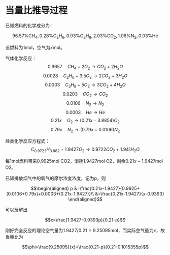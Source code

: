 # 当量比推导过程

已知燃料的化学成分为：

$$96.57\%\mathrm{CH_4}, 0.28\%\mathrm{C_2H_6}, 0.03\%\mathrm{C_3H_8}, 2.03\%\mathrm{CO_2}, 1.06\%\mathrm{N_2}, 0.03\%\mathrm{He}$$

设燃料为$1\mathrm{mol}$，空气为$x\mathrm{mol}$。

气体化学反应：
$$0.9657\quad CH_4+2O_2 \rightarrow CO_2+2H_2O$$
$$0.0028\quad C_2H_6+3.5O_2 \rightarrow 2CO_2+3H_2O$$
$$0.0003\quad C_3H_8+5O_2 \rightarrow 3CO_2+4H_2O$$
$$0.0203\quad CO_2\rightarrow CO_2$$
$$0.0106\quad N_2\rightarrow N_2$$
$$0.0003\quad He\rightarrow He$$
$$0.21x\quad O_2\rightarrow (0.21x-3.8854)O_2$$
$$0.79x\quad N_2\rightarrow (0.79x+0.0106)N_2$$

烃类化学反应方程式：
$$C_{0.9722}H_{3.882}+1.9427O_2\rightarrow0.9722CO_2+1.941H_2O$$

每$1\mathrm{mol}$燃料带来$0.9925\mathrm{mol}$ CO2，消耗$1.9427\mathrm{mol}$ O2，剩余$0.21x-1.9427\mathrm{mol}$ O2。

已知排放烟气中的氧气的摩尔浓度浓度，记为$p$，则

$$\begin{aligned}
p
&=\frac{0.21x-1.9427}{0.9925+(0.0106+0.79x)+0.0003+(0.21x-1.9427)}\\
&=\frac{0.21x-1.9427}{x-0.9393}
\end{aligned}$$

可以反解出

$$x=\frac{1.9427-0.9393p}{0.21-p}$$

刚好完全反应的理论空气量为$1.9427/0.21=9.25095\mathrm{mol}$，而实际空气量为$x$，故当量比为

$$\phi=\frac{9.25095}{x}=\frac{0.21-p}{0.21-0.1015355p}$$












